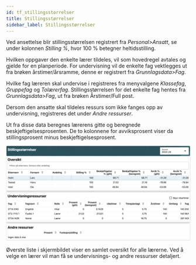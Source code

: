 ```yaml
---
id: tf_stillingsstorrelser
title: Stillingsstørrelser
sidebar_label: Stillingsstørrelser
---
```

Ved ansettelse blir stillingsstørrelsen registrert fra _Personal>Ansatt_, se under kolonnen _Stilling %_, hvor 100 % betegner heltidsstilling. 

Hvilken oppgaver den enkelte lærer tildeles, vil som hovedregel avtales og gjelde for en planperiode. For undervisning vil de enkelte fag vektlegges ut fra brøken årstimer/årsramme, denne er registrert fra _Grunnlagsdata>Fag_. 

Hvilke fag læreren skal undervise i registreres fra menyvalgene _Klassefag_, _Gruppefag_ og _Tolærerfag_. Stillingsstørrelsen for det enkelte fag hentes fra _Grunnlagsdata>Fag_, ut fra brøken Årstimer/Full post. 

Dersom den ansatte skal tildeles ressurs som ikke fanges opp av undervisning, registreres det under  _Andre ressurser_. 

Ut fra disse data beregnes lærerens gitte og beregnede beskjeftigelsesprosenten. De to kolonnene for avviksprosent viser da stillingsprosent minus beskjeftigelsesprosent.  

![bilde](/img/tf_stillingsstorrelser.png)

Øverste liste i skjermbildet viser en samlet oversikt for alle lærerne. Ved å velge en lærer vil man få se undervisnings- og andre ressurser detaljert. 
